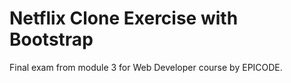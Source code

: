<h1>Netflix Clone Exercise with Bootstrap</h1>
Final exam from module 3 for Web Developer course by EPICODE.

